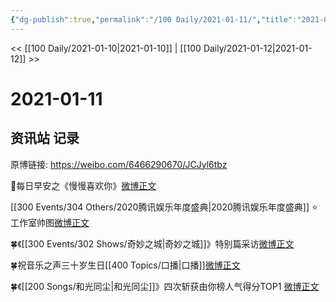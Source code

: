 ```yaml
---
{"dg-publish":true,"permalink":"/100 Daily/2021-01-11/","title":"2021-01-11","created":"2023-04-08T20:48:49.788+08:00","updated":"2023-04-08T20:51:29.379+08:00"}
---
```



<< [[100 Daily/2021-01-10\|2021-01-10]] | [[100 Daily/2021-01-12\|2021-01-12]] >>

# 2021-01-11

## 资讯站 记录

原博链接: https://weibo.com/6466290670/JCJyl6tbz

🌄每日早安之《慢慢喜欢你》[微博正文](https://m.weibo.cn/6466290670/4592099179112606)

[[300 Events/304 Others/2020腾讯娱乐年度盛典\|2020腾讯娱乐年度盛典]]
⭐工作室帅图[微博正文](https://m.weibo.cn/6466290670/4591981059113096)

🍀《[[300 Events/302 Shows/奇妙之城\|奇妙之城]]》特别篇采访[微博正文](https://m.weibo.cn/6466290670/4592156079032372)

🍀祝音乐之声三十岁生日[[400 Topics/口播\|口播]][微博正文](https://m.weibo.cn/6466290670/4592168469273625)

🍀《[[200 Songs/和光同尘\|和光同尘]]》四次斩获由你榜人气得分TOP1 [微博正文](https://m.weibo.cn/6466290670/4592274254071759)
